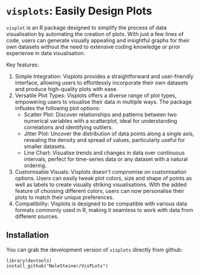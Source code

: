 `visplots`: Easily Design Plots 
===============================

`visplot` is an R package designed to simplify the process of data visualisation by automating the creation of plots. With just a few lines of code, users can generate visually appealing and insightful graphs for their own datasets without the need to extensive coding knowledge or prior experienxe in data visualisation. 

Key features: 
1. Simple Integration: Visplots provides a straightforward and user-friendly interface, allowing users to effortlessly incorporate their own datasets and produce high-quality plots with ease.
2. Versatile Plot Types: Visplots offers a diverse range of plot types, empowering users to visualise their data in multiple ways. The package infludes the following plot options:
   - Scatter Plot: Discover relationships and patterns between two numerical variables with a scatterplot, ideal for understanding correlations and identifying outliers.
   - Jitter Plot: Uncover the distribution of data points along a single axis, revealing the density and spread of values, particularly useful for smaller datasets.
   - Line Chart: Visualise trends and changes in data over continuous intervals, perfect for time-series data or any dataset with a natural ordering.
3.  Customisable Visuals: Visplots doesn't compromise on customisation options. Users can easily tweak plot colors, size and shape of points as well as labels to create visually striking visualisations. With the added feature of choosing different colors, users can now personalise their plots to match their unique preferences.
4.  Compatibility: Visplots is designed to be compatible with various data formats commonly used in R, making it seamless to work with data from different sources.


Installation 
-----------------

You can grab the development version of `visplots` directly from github: 

```
library(devtools)
install_github("NeleSteiner/VisPLots")
```
